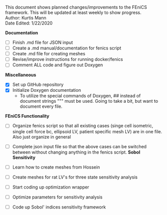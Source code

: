 This document shows planned changes/improvements to the FEniCS framework. This will be updated at least weekly to show progress.  
Author: Kurtis Mann  
Date Edited:  1/22/2020  
  
**Documentation**
- [ ] Finish .md file for JSON input
- [ ] Create a .md manual/documentation for fenics script
- [ ] Create .md file for creating meshes
- [ ] Revise/improve instructions for running docker/fenics
- [ ] Comment ALL code and figure out Doxygen  

**Miscellaneous**
- [x] Set up GitHub repository
- [x] Initialize Doxygen documentation  
  * To utilize the special commands of Doxygen, ## instead of document strings """ must be used. Going to take a bit, but want to document every file.  

**FEniCS Functionality**  
- [ ] Organize fenics script so that all existing cases (singe cell isometric, single cell force bc, ellipsoid LV, patient specific mesh LV)  are in one file. Also just organize in general
- [ ] Complete json input file so that the above cases can be switched between without changing anything in the fenics script.
**Sobol Sensitivity**
- [ ] Learn how to create meshes from Hossein
- [ ] Create meshes for rat LV's for three state sensitivity analysis
- [ ] Start coding up optimization wrapper
- [ ] Optimize parameters for sensitivity analysis
- [ ] Code up Sobol' indices sensitivity framework

